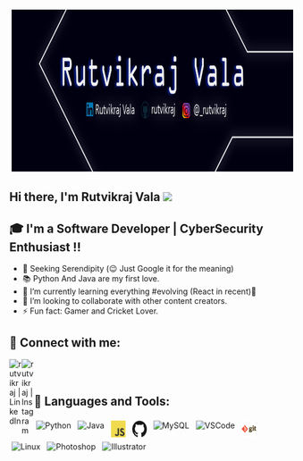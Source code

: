 <img src="https://github.com/rutvikraj/rutvikraj/blob/main/rutvik_card.png" height="290" width="950" style="vertical-align:top; margin:4px">



## Hi there, I'm Rutvikraj Vala <img src="https://raw.githubusercontent.com/MartinHeinz/MartinHeinz/master/wave.gif" width="30px">



## 🎓 I'm a Software Developer | CyberSecurity Enthusiast !!

- 🔭 Seeking Serendipity (😉 Just Google it for the meaning)
- 📚 Python And Java are my first love.
- 🌱 I’m currently learning everything #evolving (React in recent)🤣
- 👯 I’m looking to collaborate with other content creators.
- ⚡ Fun fact: Gamer and Cricket Lover.


## :email: Connect with me:

[<img align="left" alt="rutvikraj | LinkedIn" width="22px" src="https://cdn.jsdelivr.net/npm/simple-icons@v3/icons/linkedin.svg" />][linkedin]
[<img align="left" alt="rutvikraj | Instagram" width="22px" src="https://cdn.jsdelivr.net/npm/simple-icons@v3/icons/instagram.svg" />][instagram]

<br />
<br />

## 🧰 Languages and Tools:

<p align="left">
<img src="https://png2.cleanpng.com/sh/9e77e28729da142f0e065737cc84755f/L0KzQYm3WMI2N6N0R91yc4Pzfri0kQl1cJDzReJ7b3f1cb70if5oNZ1mhtlAYXfoPbT2jgB2fJZ3ReJ7b3f1cb70if5oNZQygNN3dX3kfn73jvcufKNmhuV5YYLofsW0if1ib5Z4Rdh7ZXWwdLFAjvxwaZUye95ycD24com4VPVlO2ZpSKltMD67Q4GAVsM0OmI6S6c7MEC8R4q6WMEyNqFzf3==/kisspng-python-programming-language-computer-programming-c-hanuman-png-transparent-images-free-download-clip-5b814ed35d07d0.8307633215352009793811.png" alt="Python" height="30" width="26" style="vertical-align:top; margin:4px">
<img src="https://brandslogos.com/wp-content/uploads/images/java-logo-1.png" alt="Java" height="30" width="26" style="vertical-align:top; margin:4px">
<img src="https://raw.githubusercontent.com/github/explore/80688e429a7d4ef2fca1e82350fe8e3517d3494d/topics/javascript/javascript.png" alt="Javascript" height="30" width="26" style="vertical-align:top; margin:4px">
<img src="https://raw.githubusercontent.com/github/explore/78df643247d429f6cc873026c0622819ad797942/topics/github/github.png" alt="Github" height="30" width="26" style="vertical-align:top; margin:4px">
<img src="https://www.freepnglogos.com/uploads/logo-mysql-png/logo-mysql-mysql-logo-png-images-are-download-crazypng-21.png" alt="MySQL" height="30" width="26" style="vertical-align:top; margin:4px">
<img src="https://banner2.cleanpng.com/20180326/pcw/kisspng-visual-studio-code-microsoft-visual-studio-source-notice-5ab888a49bf4e3.9400538815220430446388.jpg" alt="VSCode" height="30" width="26" style="vertical-align:top; margin:4px">
<img src="https://raw.githubusercontent.com/github/explore/80688e429a7d4ef2fca1e82350fe8e3517d3494d/topics/git/git.png" alt="Git" height="30" width="26" style="vertical-align:top; margin:4px">
<img src="https://pngimg.com/uploads/linux/linux_PNG1.png" alt="Linux" height="30" width="26" style="vertical-align:top; margin:4px">
<img src="https://upload.wikimedia.org/wikipedia/commons/a/af/Adobe_Photoshop_CC_icon.svg" alt="Photoshop" height="30" width="26" style="vertical-align:top; margin:4px">
<img src="https://upload.wikimedia.org/wikipedia/commons/f/fb/Adobe_Illustrator_CC_icon.svg" alt="Illustrator" height="30" width="26" style="vertical-align:top; margin:4px">

</p>
<br />
</br>

[linkedin]: https://www.linkedin.com/in/rutvikraj-vala-797737173/
[instagram]: https://www.instagram.com/_rutvikraj/
